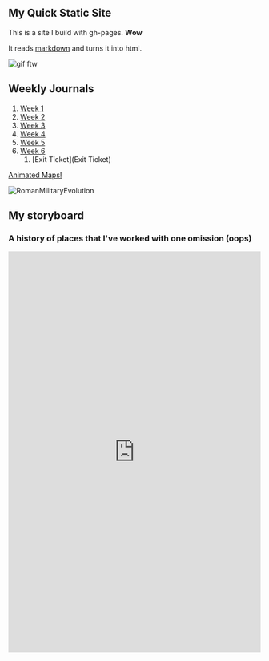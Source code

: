 ## My Quick Static Site

This is a site I build with gh-pages. **Wow**

It reads [markdown](https://www.markdownguide.org/) and turns it into html.

![gif ftw](https://media.giphy.com/media/nXxOjZrbnbRxS/200w_d.gif)





## Weekly Journals
1. [Week 1](https://github.com/WilliamKohlman/week-one/blob/master/journal.md)
1. [Week 2](https://github.com/WilliamKohlman/week-two/blob/master/journal.md)
1. [Week 3](https://github.com/WilliamKohlman/week-three/blob/master/Journal.md)
1. [Week 4](https://github.com/WilliamKohlman/week-four/blob/master/journal.md)
1. [Week 5](https://github.com/WilliamKohlman/week-five/blob/master/Journal.md)
1. [Week 6](https://github.com/WilliamKohlman/week-six/blob/master/Journal.md)
   1. [Exit Ticket](Exit Ticket)

[Animated Maps!](web-map/index3.html)

![RomanMilitaryEvolution](RomeMilitaryEvolution.png)



## My storyboard
### A history of places that I've worked with one omission (oops)
<iframe src="https://uploads.knightlab.com/storymapjs/1134fddfd1f6776d571b5dbf1e4bb484/my-first-storymap/index.html" frameborder="0" width="100%" height="800"></iframe>
